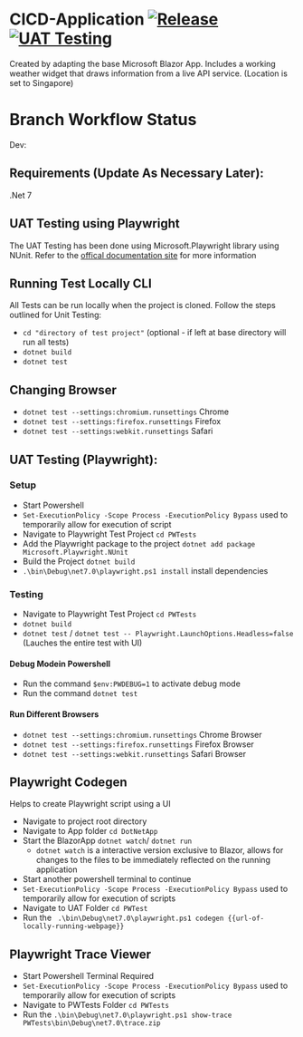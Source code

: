 # CICD-Application [![Release](https://github.com/saklanipankaj/CICD-Application/actions/workflows/Release.yml/badge.svg?branch=main)](https://github.com/saklanipankaj/CICD-Application/actions/workflows/Release.yml) [![UAT Testing](https://github.com/saklanipankaj/CICD-Application/actions/workflows/UAT.yml/badge.svg?branch=main)](https://github.com/saklanipankaj/CICD-Application/actions/workflows/UAT.yml)
Created by adapting the base Microsoft Blazor App. Includes a working weather widget that draws information from a live API service. (Location is set to Singapore)

# Branch Workflow Status
Dev: 


## Requirements (Update As Necessary Later):
.Net 7

## UAT Testing using Playwright
The UAT Testing has been done using Microsoft.Playwright library using NUnit.
Refer to the [offical documentation site]((https://playwright.dev/dotnet/docs/intro#installing-playwright)) for more information

## Running Test Locally CLI
All Tests can be run locally when the project is cloned.
Follow the steps outlined for Unit Testing:
- `cd "directory of test project"` (optional - if left at base directory will run all tests)
- `dotnet build`
- `dotnet test`

## Changing Browser
- `dotnet test --settings:chromium.runsettings` Chrome
- `dotnet test --settings:firefox.runsettings` Firefox
- `dotnet test --settings:webkit.runsettings` Safari

## UAT Testing (Playwright):
### Setup
- Start Powershell
- `Set-ExecutionPolicy -Scope Process -ExecutionPolicy Bypass` used to temporarily allow for execution of script
- Navigate to Playwright Test Project `cd PWTests`
- Add the Playwright package to the project `dotnet add package Microsoft.Playwright.NUnit`
- Build the Project `dotnet build`
- `.\bin\Debug\net7.0\playwright.ps1 install` install dependencies

### Testing
- Navigate to Playwright Test Project `cd PWTests`
- `dotnet build`
- `dotnet test` / `dotnet test -- Playwright.LaunchOptions.Headless=false` (Lauches the entire test with UI)
#### Debug Modein Powershell 
- Run the command `$env:PWDEBUG=1` to activate debug mode
- Run the command `dotnet test`

#### Run Different Browsers
- `dotnet test --settings:chromium.runsettings` Chrome Browser
- `dotnet test --settings:firefox.runsettings` Firefox Browser
- `dotnet test --settings:webkit.runsettings` Safari Browser

## Playwright Codegen
Helps to create Playwright script using a UI
- Navigate to project root directory
- Navigate to App folder `cd DotNetApp`
- Start the BlazorApp `dotnet watch`/ `dotnet run`
    - `dotnet watch` is a interactive version exclusive to Blazor, allows for changes to the files to be immediately reflected on the running application
- Start another powershell terminal to continue
- `Set-ExecutionPolicy -Scope Process -ExecutionPolicy Bypass` used to temporarily allow for execution of scripts
- Navigate to UAT Folder `cd PWTest`
- Run the ` .\bin\Debug\net7.0\playwright.ps1 codegen {{url-of-locally-running-webpage}}`

## Playwright Trace Viewer
- Start Powershell Terminal Required
- `Set-ExecutionPolicy -Scope Process -ExecutionPolicy Bypass` used to temporarily allow for execution of scripts
- Navigate to PWTests Folder `cd PWTests`
- Run the `.\bin\Debug\net7.0\playwright.ps1 show-trace PWTests\bin\Debug\net7.0\trace.zip`


